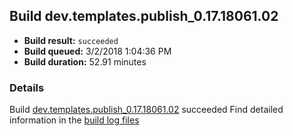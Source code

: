 ## Build dev.templates.publish_0.17.18061.02
- **Build result:** `succeeded`
- **Build queued:** 3/2/2018 1:04:36 PM
- **Build duration:** 52.91 minutes
### Details
Build [dev.templates.publish_0.17.18061.02](https://winappstudio.visualstudio.com/web/build.aspx?pcguid=a4ef43be-68ce-4195-a619-079b4d9834c2&builduri=vstfs%3a%2f%2f%2fBuild%2fBuild%2f25188) succeeded
Find detailed information in the [build log files](https://uwpctdiags.blob.core.windows.net/buildlogs/dev.templates.publish_0.17.18061.02_logs.zip)
